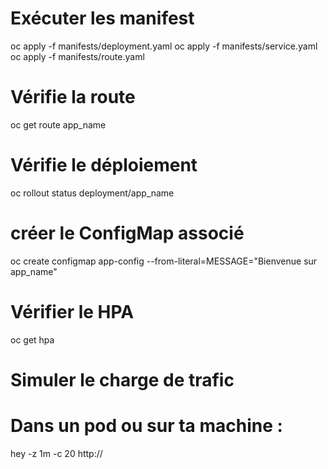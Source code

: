 # Exécuter les manifest
oc apply -f manifests/deployment.yaml
oc apply -f manifests/service.yaml
oc apply -f manifests/route.yaml

# Vérifie la route
oc get route app_name

# Vérifie le déploiement
oc rollout status deployment/app_name

# créer le ConfigMap associé
oc create configmap app-config --from-literal=MESSAGE="Bienvenue sur app_name"

# Vérifier le HPA
oc get hpa


# Simuler le charge de trafic
# Dans un pod ou sur ta machine :
hey -z 1m -c 20 http://<URL-de-ton-app>



